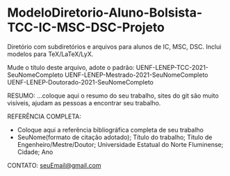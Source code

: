 # ModeloDiretorio-Aluno-Bolsista-TCC-IC-MSC-DSC-Projeto
Diretório com subdiretórios e arquivos para alunos de IC, MSC, DSC. Inclui modelos para TeX/LaTeX/LyX.

Mude o título deste arquivo, adote o padrão:
UENF-LENEP-TCC-2021-SeuNomeCompleto
UENF-LENEP-Mestrado-2021-SeuNomeCompleto
UENF-LENEP-Doutorado-2021-SeuNomeCompleto

RESUMO:
...coloque aqui o resumo do seu trabalho, sites do git são muito visíveis, ajudam as pessoas a encontrar seu trabalho.

REFERÊNCIA COMPLETA:
- Coloque aqui a referência bibliográfica completa de seu trabalho
- SeuNome(formato de citação adotado); Título do trabalho; Titulo de Engenheiro/Mestre/Doutor; Universidade Estatual do Norte Fluminense;  Cidade; Ano

CONTATO: 
seuEmail@gmail.com
